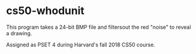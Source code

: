 # cs50-whodunit
This program takes a 24-bit BMP file and filtersout the red "noise" to reveal a drawing.

Assigned as PSET 4 during Harvard's fall 2018 CS50 course.
